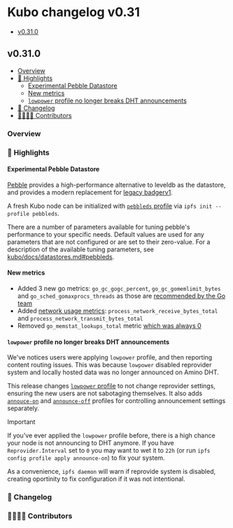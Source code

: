 # Kubo changelog v0.31

- [v0.31.0](#v0310)

## v0.31.0

- [Overview](#overview)
- [🔦 Highlights](#-highlights)
  - [Experimental Pebble Datastore](#experimental-pebble-datastore)
  - [New metrics](#new-metrics)
  - [`lowpower` profile no longer breaks DHT announcements](#lowpower-profile-no-longer-breaks-dht-announcements)
- [📝 Changelog](#-changelog)
- [👨‍👩‍👧‍👦 Contributors](#-contributors)

### Overview

### 🔦 Highlights

#### Experimental Pebble Datastore

[Pebble](https://github.com/ipfs/kubo/blob/master/docs/config.md#pebbleds-profile) provides a high-performance alternative to leveldb as the datastore, and provides a modern replacement for [legacy badgerv1](https://github.com/ipfs/kubo/blob/master/docs/config.md#badgerds-profile).

A fresh Kubo node can be initialized with [`pebbleds` profile](https://github.com/ipfs/kubo/blob/master/docs/config.md#pebbleds-profile) via `ipfs init --profile pebbleds`.

There are a number of parameters available for tuning pebble's performance to your specific needs. Default values are used for any parameters that are not configured or are set to their zero-value.
For a description of the available tuning parameters, see [kubo/docs/datastores.md#pebbleds](https://github.com/ipfs/kubo/blob/master/docs/datastores.md#pebbleds).

#### New metrics

- Added 3 new go metrics: `go_gc_gogc_percent`, `go_gc_gomemlimit_bytes` and `go_sched_gomaxprocs_threads` as those are [recommended by the Go team](https://github.com/prometheus/client_golang/pull/1559)
- Added [network usage metrics](https://github.com/prometheus/client_golang/pull/1555): `process_network_receive_bytes_total` and `process_network_transmit_bytes_total`
- Removed `go_memstat_lookups_total` metric [which was always 0](https://github.com/prometheus/client_golang/pull/1577)

#### `lowpower` profile no longer breaks DHT announcements

We've notices users were applying `lowpower` profile, and then reporting content routing issues. This was because `lowpower` disabled reprovider system and locally hosted data was no longer announced on Amino DHT.

This release changes [`lowpower` profile](https://github.com/ipfs/kubo/blob/master/docs/config.md#lowpower-profile) to not change reprovider settings, ensuring the new users are not sabotaging themselves. It also adds [`annouce-on`](https://github.com/ipfs/kubo/blob/master/docs/config.md#announce-on-profile) and [`announce-off`](https://github.com/ipfs/kubo/blob/master/docs/config.md#announce-off-profile) profiles for controlling announcement settings separately.

> [!IMPORTANT]
> If you've ever applied the `lowpower` profile before, there is a high chance your node is not announcing to DHT anymore.
> If you have `Reprovider.Interval` set to `0` you may want to wet it to `22h` (or run `ipfs config profile apply announce-on`) to fix your system.
>
> As a convenience, `ipfs daemon` will warn if reprovide system is disabled, creating oportinity to fix configuration if it was not intentional.

### 📝 Changelog

### 👨‍👩‍👧‍👦 Contributors
